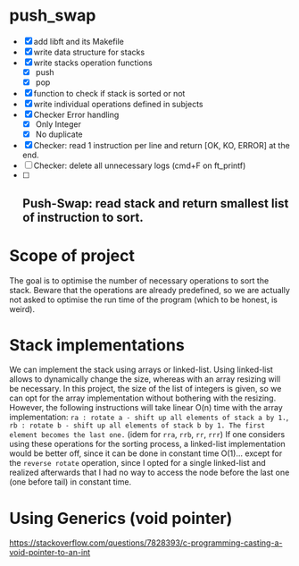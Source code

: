 # push_swap
- [x] add libft and its Makefile
- [x] write data structure for stacks
- [x] write stacks operation functions
    - [x] push
    - [x] pop
- [x] function to check if stack is sorted or not
- [x] write individual operations defined in subjects
- [x] Checker Error handling
    - [x] Only Integer
    - [x] No duplicate
- [x] Checker: read 1 instruction per line and return [OK, KO, ERROR] at the end.
- [ ] Checker: delete all unnecessary logs (cmd+F on ft_printf)
- [ ] Push-Swap: read stack and return smallest list of instruction to sort.
    - 

# Scope of project
The goal is to optimise the number of necessary operations to sort the stack. Beware that the operations are already predefined, so we are actually not asked to optimise the run time of the program (which to be honest, is weird).

# Stack implementations
We can implement the stack using arrays or linked-list. Using linked-list allows to dynamically change the size, whereas with an array resizing will be necessary. In this project, the size of the list of integers is given, so we can opt for the array implementation without bothering with the resizing. However, the following instructions will take linear O(n) time with the array implementation: `ra : rotate a - shift up all elements of stack a by 1.`, `rb : rotate b - shift up all elements of stack b by 1. The first element becomes the last one.` (idem for `rra`, `rrb`, `rr`, `rrr`) If one considers using these operations for the sorting process, a linked-list implementation would be better off, since it can be done in constant time O(1)... except for the `reverse rotate` operation, since I opted for a single linked-list and realized afterwards that I had no way to access the node before the last one (one before tail) in constant time.

# Using Generics (void pointer)
https://stackoverflow.com/questions/7828393/c-programming-casting-a-void-pointer-to-an-int

